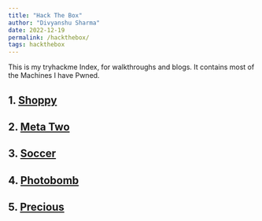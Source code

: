 ```yaml
---
title: "Hack The Box"
author: "Divyanshu Sharma"
date: 2022-12-19
permalink: /hackthebox/
tags: hackthebox
---
```


This is my tryhackme Index, for walkthroughs and blogs. It contains most of the Machines I have Pwned.

## 1. [Shoppy](https://divu050704.github.io/blog/hackthebox/shoppy)
## 2. [Meta Two](https://divu050704.github.io/blog/hackthebox/metatwo)
## 3. [Soccer](https://divu050704.github.io/blog/hackthebox/soccer)
## 4. [Photobomb](https://divu050704.github.io/blog/hackthebox/photobomb)
## 5. [Precious](https://divu050704.github.io/blog/hackthebox/precious)
